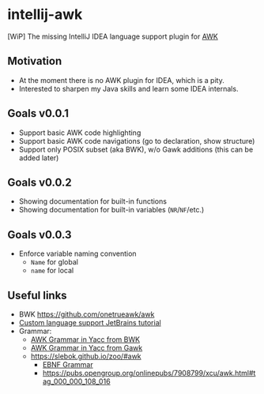 # intellij-awk
[WiP] The missing IntelliJ IDEA language support plugin for [AWK](https://en.wikipedia.org/wiki/AWK)

## Motivation

- At the moment there is no AWK plugin for IDEA, which is a pity.
- Interested to sharpen my Java skills and learn some IDEA internals. 

## Goals v0.0.1

- Support basic AWK code highlighting
- Support basic AWK code navigations (go to declaration, show structure)
- Support only POSIX subset (aka BWK), w/o Gawk additions (this can be added later)

## Goals v0.0.2

- Showing documentation for built-in functions
- Showing documentation for built-in variables (`NR`/`NF`/etc.)

## Goals v0.0.3

- Enforce variable naming convention
    - `Name` for global
    - `name` for local


## Useful links

- BWK https://github.com/onetrueawk/awk
- [Custom language support JetBrains tutorial](https://plugins.jetbrains.com/docs/intellij/custom-language-support.html)
- Grammar:
    - [AWK Grammar in Yacc from BWK](https://github.com/onetrueawk/awk/blob/master/awkgram.y)
    - [AWK Grammar in Yacc from Gawk](http://git.savannah.gnu.org/cgit/gawk.git/tree/awkgram.y)
    - https://slebok.github.io/zoo/#awk
        - [EBNF Grammar](https://github.com/slebok/zoo/blob/master/zoo/awk/manual/fetched/src.grammar.txt)
        - https://pubs.opengroup.org/onlinepubs/7908799/xcu/awk.html#tag_000_000_108_016